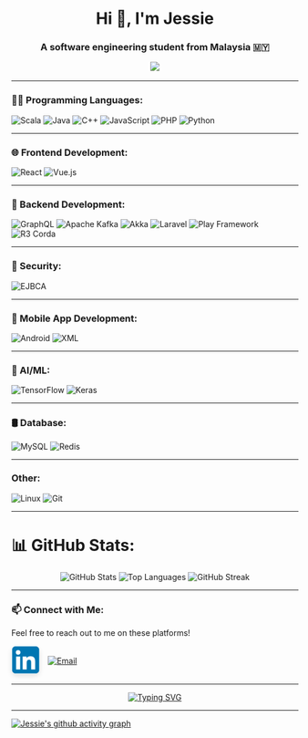 <h1 align="center">Hi 👋, I'm Jessie</h1>
<h3 align="center">A software engineering student from Malaysia 🇲🇾</h3>

<div align="center">
  <img src="https://user-images.githubusercontent.com/22107794/139580686-887df369-edb8-4bc8-b607-4fbf6d7e4866.gif">
</div>

---

### 👨‍💻 Programming Languages:

![Scala](https://img.shields.io/badge/scala-%23DC322F.svg?style=for-the-badge&logo=scala&logoColor=white)
![Java](https://img.shields.io/badge/java-%23ED8B00.svg?style=for-the-badge&logo=openjdk&logoColor=white)
![C++](https://img.shields.io/badge/c++-%2300599C.svg?style=for-the-badge&logo=c%2B%2B&logoColor=white)
![JavaScript](https://img.shields.io/badge/javascript-%23323330.svg?style=for-the-badge&logo=javascript&logoColor=%23F7DF1E)
![PHP](https://img.shields.io/badge/php-%23777BB4.svg?style=for-the-badge&logo=php&logoColor=white)
![Python](https://img.shields.io/badge/python-3670A0?style=for-the-badge&logo=python&logoColor=ffdd54)

---

### 🌐 Frontend Development:

![React](https://img.shields.io/badge/react-%2320232a.svg?style=for-the-badge&logo=react&logoColor=%2361DAFB)
![Vue.js](https://img.shields.io/badge/vuejs-%2335495e.svg?style=for-the-badge&logo=vuedotjs&logoColor=%234FC08D)
<!-- Add other frontend technologies/badges here -->

---

### 🚀 Backend Development:

![GraphQL](https://img.shields.io/badge/-GraphQL-E10098?style=for-the-badge&logo=graphql&logoColor=white)
![Apache Kafka](https://img.shields.io/badge/Apache%20Kafka-000?style=for-the-badge&logo=apachekafka)
![Akka](https://img.shields.io/badge/Akka-87CEEB?style=for-the-badge&logoColor=black)
![Laravel](https://img.shields.io/badge/laravel-%23FF2D20.svg?style=for-the-badge&logo=laravel&logoColor=white)
![Play Framework](https://img.shields.io/badge/Play_Framework-84BD3F?style=for-the-badge&logo=play-framework&logoColor=white)
![R3 Corda](https://img.shields.io/badge/R3_Corda-EC1D24?style=for-the-badge&logo=corda&logoColor=white)

---

### 🔐 Security:

![EJBCA](https://img.shields.io/badge/EJBCA-004880?style=for-the-badge&logo=security&logoColor=white)

---

### 📱 Mobile App Development:

![Android](https://img.shields.io/badge/Android-3DDC84?style=for-the-badge&logo=android&logoColor=white)
![XML](https://img.shields.io/badge/XML-%23e34c26.svg?style=for-the-badge&logo=xml&logoColor=white)

---

### 🧠 AI/ML:

![TensorFlow](https://img.shields.io/badge/TensorFlow-%23FF6F00.svg?style=for-the-badge&logo=TensorFlow&logoColor=white)
![Keras](https://img.shields.io/badge/Keras-%23D00000.svg?style=for-the-badge&logo=Keras&logoColor=white)
<!-- Add other AI/ML technologies/badges here -->

---

### 🛢️ Database:

![MySQL](https://img.shields.io/badge/mysql-%2300f.svg?style=for-the-badge&logo=mysql&logoColor=white)
![Redis](https://img.shields.io/badge/redis-%23DD0031.svg?style=for-the-badge&logo=redis&logoColor=white)
<!-- Add other database technologies/badges here -->

---

### Other:

![Linux](https://img.shields.io/badge/Linux-FCC624?style=for-the-badge&logo=linux&logoColor=black)
![Git](https://img.shields.io/badge/git-%23F05033.svg?style=for-the-badge&logo=git&logoColor=white)
<!-- Add other technologies/badges here -->

---

# 📊 GitHub Stats:

<p align="center">
  <img src="https://github-readme-stats.vercel.app/api?username=jessiekeng&show_icons=true&theme=dark" alt="GitHub Stats" />
  <img src="https://github-readme-stats.vercel.app/api/top-langs/?username=jessiekeng&layout=compact&theme=dark" alt="Top Languages" />
  <img src="https://github-readme-streak-stats.herokuapp.com/?user=jessiekeng&theme=dark" alt="GitHub Streak" />
</p>

---

### 📫 Connect with Me:
Feel free to reach out to me on these platforms!

<p align="left">
    <a href="https://www.linkedin.com/in/abdul-halim-b33ab7229/" target="_blank" rel="noreferrer" style="display: inline-block; vertical-align: middle;">
        <img src="https://raw.githubusercontent.com/devicons/devicon/master/icons/linkedin/linkedin-original.svg" alt="linkedin" width="50" height="50" style="border-radius: 10px; box-shadow: 0 4px 8px rgba(0,0,0,0.1); margin-right: 10px;"/>
    </a>
    <a href="mailto:abdhalim.work@gmail.com" target="_blank" style="display: inline-block; vertical-align: middle;">
        <img src="https://img.shields.io/badge/Email-D14836?style=for-the-badge&logo=gmail&logoColor=white" height="40" alt="Email"/>
    </a>
</p>

---

<p align="center">
    <a href="https://git.io/typing-svg"><img src="https://readme-typing-svg.herokuapp.com?font=Fira+Code&size=25&duration=4000&pause=500&color=B7F734&width=435&lines=Thank+you+for+visiting...;Lets+connect+and+code!" alt="Typing SVG" /></a>
</p>

---

[![Jessie's github activity graph](https://github-readme-activity-graph.vercel.app/graph?username=jessiekeng&theme=react-dark)](https://github.com/ashutosh00710/github-readme-activity-graph)
